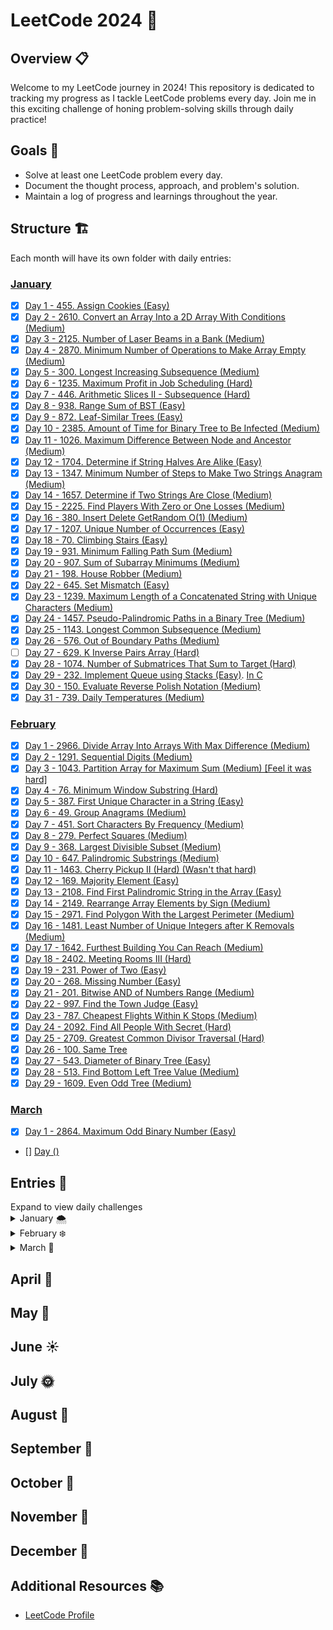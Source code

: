 # LeetCode 2024 🚀

## Overview 📋

Welcome to my LeetCode journey in 2024! This repository is dedicated to tracking my progress as I tackle LeetCode problems every day. Join me in this exciting challenge of honing problem-solving skills through daily practice!

## Goals 🎯

- Solve at least one LeetCode problem every day.
- Document the thought process, approach, and problem's solution.
- Maintain a log of progress and learnings throughout the year.

## Structure 🏗️

Each month will have its own folder with daily entries:

### [January](./01-january)

- [x] [Day 1 - 455. Assign Cookies (Easy)](./01-january/01-455-AssignCookies.js)
- [x] [Day 2 - 2610. Convert an Array Into a 2D Array With Conditions (Medium)](./01-january/02-2610-ConvertAnArrayIntoA2DArrayWithConditions.js)
- [x] [Day 3 - 2125. Number of Laser Beams in a Bank (Medium)](./01-january/03-2125-NumberOfLaserBeamsInABank.js)
- [x] [Day 4 - 2870. Minimum Number of Operations to Make Array Empty (Medium)](./01-january/04-2870-MinimumNumberOfOperationsToMakeArrayEmpty.js)
- [x] [Day 5 - 300. Longest Increasing Subsequence (Medium)](./01-january/05-300-LongestIncreasingSubsequence.js)
- [x] [Day 6 - 1235. Maximum Profit in Job Scheduling (Hard)](./01-january/06-1235-MaximumProfitInJobScheduling.js)
- [x] [Day 7 - 446. Arithmetic Slices II - Subsequence (Hard)](./01-january/07-446-ArithmeticSlicesII-Subsequence.js)
- [x] [Day 8 - 938. Range Sum of BST (Easy)](./01-january/08-938-RangeSumOfBST)
- [x] [Day 9 - 872. Leaf-Similar Trees (Easy)](./01-january/09-872-Leaf-SimilarTrees.js)
- [x] [Day 10 - 2385. Amount of Time for Binary Tree to Be Infected (Medium)](./01-january/10-2385-AmountOfTimeForBinaryTreeToBeInfected.js)
- [x] [Day 11 - 1026. Maximum Difference Between Node and Ancestor (Medium)](./01-january/11-1026-MaximumDifferenceBetweenNodeAndAncestor.js)
- [x] [Day 12 - 1704. Determine if String Halves Are Alike (Easy) ](./01-january/12-1704-DetermineIfStringHalvesAreAlike.js)
- [x] [Day 13 - 1347. Minimum Number of Steps to Make Two Strings Anagram (Medium)](./01-january/13-1347-MinimumNumberofStepstoMakeTwoStringsAnagram.js)
- [x] [Day 14 - 1657. Determine if Two Strings Are Close (Medium)](./01-january/14-1657-DetermineifTwoStringsAreClose.js)
- [x] [Day 15 - 2225. Find Players With Zero or One Losses (Medium)](./01-january/15-2225-FindPlayersWithZeroorOneLosses.js)
- [x] [Day 16 - 380. Insert Delete GetRandom O(1) (Medium)](<./01-january/16-380-InsertDeleteGetRandomO(1).js>)
- [x] [Day 17 - 1207. Unique Number of Occurrences (Easy)](./01-january/17-1207-UniqueNumberofOccurrences.js)
- [x] [Day 18 - 70. Climbing Stairs (Easy)](./01-january/18-70-ClimbingStairs.js)
- [x] [Day 19 - 931. Minimum Falling Path Sum (Medium)](./01-january/19-931-MinimumFallingPathSum.js)
- [x] [Day 20 - 907. Sum of Subarray Minimums (Medium)](./01-january/20-907-SumofSubarrayMinimums.js)
- [x] [Day 21 - 198. House Robber (Medium)](./01-january/21-198-HouseRobber.js)
- [x] [Day 22 - 645. Set Mismatch (Easy)](./01-january/22-645-SetMismatch.js)
- [x] [Day 23 - 1239. Maximum Length of a Concatenated String with Unique Characters (Medium)](./01-january/23-1239-MaximumLengthofaConcatenatedStringwithUniqueCharacters.js)
- [x] [Day 24 - 1457. Pseudo-Palindromic Paths in a Binary Tree (Medium)](./01-january/24-1457-Pseudo-PalindromicPathsinaBinaryTree.js)
- [x] [Day 25 - 1143. Longest Common Subsequence (Medium)](./01-january/25-1143-LongestCommonSubsequence.js)
- [x] [Day 26 - 576. Out of Boundary Paths (Medium)](./01-january/26-576-OutofBoundaryPaths.js)
- [ ] [Day 27 - 629. K Inverse Pairs Array (Hard)](./01-january/27-629-KInversePairsArray.py)
- [x] [Day 28 - 1074. Number of Submatrices That Sum to Target (Hard)](./01-january/28-1074-NumberofSubmatricesThatSumtoTarget.js)
- [x] [Day 29 - 232. Implement Queue using Stacks (Easy)](./01-january/29-232-ImplementQueueusingStacks.js). [In C](./01-january/29-232-ImplementQueueusingStacks.c)
- [x] [Day 30 - 150. Evaluate Reverse Polish Notation (Medium)](./01-january/30-150-EvaluateReversePolishNotation.js)
- [x] [Day 31 - 739. Daily Temperatures (Medium)](./01-january/31-739-DailyTemperatures.js)

### [February](./02-february)

- [x] [Day 1 - 2966. Divide Array Into Arrays With Max Difference (Medium)](./02-february/01-2966-DivideArrayIntoArraysWithMaxDifference.js)
- [x] [Day 2 - 1291. Sequential Digits (Medium)](./02-february/02-1291-SequentialDigits.js)
- [x] [Day 3 - 1043. Partition Array for Maximum Sum (Medium) [Feel it was hard]](./02-february/03-1043-PartitionArrayforMaximumSum.js)
- [x] [Day 4 - 76. Minimum Window Substring (Hard)](./02-february/04-76-MinimumWindowSubstring.js)
- [x] [Day 5 - 387. First Unique Character in a String (Easy) ](./02-february/05-387-FirstUniqueCharacterinaString.js)
- [x] [Day 6 - 49. Group Anagrams (Medium)](./02-february/06-49-GroupAnagrams.js)
- [x] [Day 7 - 451. Sort Characters By Frequency (Medium)](./02-february/07-451-SortCharactersByFrequency.js)
- [x] [Day 8 - 279. Perfect Squares (Medium)](./02-february/08-279-PerfectSquares.js)
- [x] [Day 9 - 368. Largest Divisible Subset (Medium)](./02-february/09-368-LargestDivisibleSubset.js)
- [x] [Day 10 - 647. Palindromic Substrings (Medium)](./02-february/10-647-PalindromicSubstrings.js)
- [x] [Day 11 - 1463. Cherry Pickup II (Hard) (Wasn't that hard)](./02-february/11-1463-CherryPickupII.ts)
- [x] [Day 12 - 169. Majority Element (Easy)](./02-february/12-169-MajorityElement.js)
- [x] [Day 13 - 2108. Find First Palindromic String in the Array (Easy)](./02-february/13-2108-FindFirstPalindromicStringintheArray.js)
- [x] [Day 14 - 2149. Rearrange Array Elements by Sign (Medium)](./02-february/14-2149-RearrangeArrayElementsbySign.js)
- [x] [Day 15 - 2971. Find Polygon With the Largest Perimeter (Medium)](./02-february/15-2971.FindPolygonWiththeLargestPerimeter.js)
- [x] [Day 16 - 1481. Least Number of Unique Integers after K Removals (Medium)](./02-february/16-1481-LeastNumberofUniqueIntegersafterKRemovals.js)
- [x] [Day 17 - 1642. Furthest Building You Can Reach (Medium)](./02-february/17-1642-FurthestBuildingYouCanReach.js)
- [x] [Day 18 - 2402. Meeting Rooms III (Hard)](./02-february/18-2402-MeetingRoomsIII.js)
- [x] [Day 19 - 231. Power of Two (Easy)](./02-february/19-231-PowerofTwo.js)
- [x] [Day 20 - 268. Missing Number (Easy)](./02-february/)
- [x] [Day 21 - 201. Bitwise AND of Numbers Range (Medium)](./02-february/21-201-BitwiseANDofNumbersRange.js)
- [x] [Day 22 - 997. Find the Town Judge (Easy)](./02-february/22-997-FindtheTownJudge.js)
- [x] [Day 23 - 787. Cheapest Flights Within K Stops (Medium)](./02-february/23-787-CheapestFlightsWithinKStops.js)
- [x] [Day 24 - 2092. Find All People With Secret (Hard)](./02-february/24-2092-FindAllPeopleWithSecret.js)
- [x] [Day 25 - 2709. Greatest Common Divisor Traversal (Hard)](./02-february/25-2709-GreatestCommonDivisorTraversal.py)
- [x] [Day 26 - 100. Same Tree](./02-february/26-100-SameTree.js)
- [x] [Day 27 - 543. Diameter of Binary Tree (Easy)](./02-february/27-543-DiameterofBinaryTree.js)
- [x] [Day 28 - 513. Find Bottom Left Tree Value (Medium)](./02-february/)
- [x] [Day 29 - 1609. Even Odd Tree (Medium)](./02-february/29-1609-EvenOddTree.js)

### [March](./03-march)

- [x] [Day 1 - 2864. Maximum Odd Binary Number (Easy)](./03-march/01-2864-MaximumOddBinaryNumber.js)
- [] [Day ()](./03-march/)

## Entries 📅

<summary>Expand to view daily challenges</summary>
<details>
<summary>January 🌨️</summary>
<h2>January 🌨️</h2>

#### Day 1: 455. Assign Cookies

- [link](https://leetcode.com/problems/assign-cookies/)

#### Day 2: 2610. Convert an Array Into a 2D Array With Conditions

- [link](https://leetcode.com/problems/convert-an-array-into-a-2d-array-with-conditions/)

#### Day 3: 2125. Number of Laser Beams in a Bank

- [link](https://leetcode.com/problems/number-of-laser-beams-in-a-bank/)

#### Day 4: 2870. Minimum Number of Operations to Make Array Empty

- [link](https://leetcode.com/problems/minimum-number-of-operations-to-make-array-empty/)

#### Day 5: 300. Longest Increasing Subsequence

- [link](https://leetcode.com/problems/longest-increasing-subsequence/)

#### Day 6: 1235. Maximum Profit in Job Scheduling

- [link](https://leetcode.com/problems/maximum-profit-in-job-scheduling/)

- Thoughts and approach

#### Day 7: 446. Arithmetic Slices II - Subsequence

- [link](https://leetcode.com/problems/arithmetic-slices-ii-subsequence/)

- Thoughts and approach

#### Day 8: 938. Range Sum of BST

- [link](https://leetcode.com/problems/range-sum-of-bst/)

#### Day 9: 872. Leaf-Similar Trees

- [link](https://leetcode.com/problems/leaf-similar-trees/)

#### Day 10: 2385. Amount of Time for Binary Tree to Be Infected

- [link](https://leetcode.com/problems/amount-of-time-for-binary-tree-to-be-infected/description/)
- Thoughts and approach
  The hardest problem I face so far, mainly because I have never seen the concept of BFS. I needed to see the solution but I study the concept, read a blog and a youtube video explaining it.

#### Day 11: 1026. Maximum Difference Between Node and Ancestor

- [link](https://leetcode.com/problems/maximum-difference-between-node-and-ancestor/description/)

#### Day 12: 1704. Determine if String Halves Are Alike

- [link](https://leetcode.com/problems/determine-if-string-halves-are-alike/description/)

#### Day 13: 1347. Minimum Number of Steps to Make Two Strings Anagram

- [link](https://leetcode.com/problems/minimum-number-of-steps-to-make-two-strings-anagram/description/)

#### Day 14: 1657. Determine if Two Strings Are Close

- [link](https://leetcode.com/problems/determine-if-two-strings-are-close/description/)

#### Day 15: 2225. Find Players With Zero or One Losses

- [link](https://leetcode.com/problems/find-players-with-zero-or-one-losses/)

#### Day 16: 380. Insert Delete GetRandom O(1)

- [link](https://leetcode.com/problems/insert-delete-getrandom-o1/description/)
- Thoughts and approach
  This problem was new in the way it was presented. I needed to see a solution to understand how to solve it. Then I applied a solution of my own.

#### Day 17: 1207. Unique Number of Occurrences

- [link](https://leetcode.com/problems/unique-number-of-occurrences/description/)

#### Day 18: 70. Climbing Stairs

- [link](https://leetcode.com/problems/climbing-stairs/description/)

#### Day 19: 931. Minimum Falling Path Sum

- [link](https://leetcode.com/problems/minimum-falling-path-sum/description/)

#### Day 20: 907. Sum of Subarray Minimums

- [link](https://leetcode.com/problems/sum-of-subarray-minimums/description/)

#### Day 21: 198. House Robber

- [link](https://leetcode.com/problems/house-robber/description/)

#### Day 22: 645. Set Mismatch

- [link](https://leetcode.com/problems/set-mismatch/description/)

#### Day 23: 1239. Maximum Length of a Concatenated String with Unique Characters

- [link](https://leetcode.com/problems/maximum-length-of-a-concatenated-string-with-unique-characters/description/)

#### Day 24: 1457. Pseudo-Palindromic Paths in a Binary Tree

- [link](https://leetcode.com/problems/pseudo-palindromic-paths-in-a-binary-tree/description/)

#### Day 25: 1143. Longest Common Subsequence

- [link](https://leetcode.com/problems/longest-common-subsequence/description/)

#### Day 26: 576. Out of Boundary Paths

- [link](https://leetcode.com/problems/out-of-boundary-paths/description/)

#### Day 27: 629. K Inverse Pairs Array

- [link](https://leetcode.com/problems/k-inverse-pairs-array/description/)
- Thoughts and approach
  I couldn't figure it out, so I need a tutorial. Still don't get it completed

#### Day 28: 1074. Number of Submatrices That Sum to Target

- [link](https://leetcode.com/problems/number-of-submatrices-that-sum-to-target/description/)

#### Day 29: 232. Implement Queue using Stacks

- [link](https://leetcode.com/problems/implement-queue-using-stacks/description/)

#### Day 30: 150. Evaluate Reverse Polish Notation

- [link](https://leetcode.com/problems/evaluate-reverse-polish-notation/description/)

#### Day 31: 739. Daily Temperatures

- [link](https://leetcode.com/problems/daily-temperatures/description/)

</details>

<details>
<summary>February ❄️</summary>
<h2>February ❄️</h2>

#### Day 1: 2966. Divide Array Into Arrays With Max Difference

- [link](https://leetcode.com/problems/divide-array-into-arrays-with-max-difference/)

#### Day 2: 1291. Sequential Digits

- [link](https://leetcode.com/problems/sequential-digits/description/)

#### Day 3: 1043. Partition Array for Maximum Sum

- [link](https://leetcode.com/problems/partition-array-for-maximum-sum/description/)

#### Day 4: 76. Minimum Window Substring

- [link](https://leetcode.com/problems/minimum-window-substring/description/)

#### Day 5: 387. First Unique Character in a String

- [link](https://leetcode.com/problems/first-unique-character-in-a-string/)

#### Day 6: 49. Group Anagrams

- [link](https://leetcode.com/problems/group-anagrams/description/)

#### Day 7: 451. Sort Characters By Frequency

- [link](https://leetcode.com/problems/sort-characters-by-frequency/description/)

#### Day 8: 279. Perfect Squares

- [link](https://leetcode.com/problems/perfect-squares/description/)

#### Day 9: 368. Largest Divisible Subset

- [link](https://leetcode.com/problems/largest-divisible-subset/description/)

#### Day 10: 647. Palindromic Substrings

- [link](https://leetcode.com/problems/palindromic-substrings/description/)

#### Day 11: 1463. Cherry Pickup II

- [link](https://leetcode.com/problems/cherry-pickup-ii/description/)

#### Day 12: 169. Majority Element

- [link](https://leetcode.com/problems/majority-element/description/)
- Thoughts and aproach
  I learnt about the boyer moore algorithm. Initially I could solve it with a hash map, but then understand the logic of the algorithm to solve it in O(1) space

#### Day 13: 2108. Find First Palindromic String in the Array

- [link](https://leetcode.com/problems/find-first-palindromic-string-in-the-array/description/)

#### Day 14: 2149. Rearrange Array Elements by Sign

- [link](https://leetcode.com/problems/rearrange-array-elements-by-sign/description/)

#### Day 15: 2971. Find Polygon With the Largest Perimeter

- [link](https://leetcode.com/problems/find-polygon-with-the-largest-perimeter/description/)

#### Day 16: 1481. Least Number of Unique Integers after K Removals

- [link](https://leetcode.com/problems/least-number-of-unique-integers-after-k-removals/description/)

#### Day 17: 1642. Furthest Building You Can Reach

- [link](https://leetcode.com/problems/furthest-building-you-can-reach/description/)

#### Day 18: 2402. Meeting Rooms III

- [link](https://leetcode.com/problems/meeting-rooms-iii/description/)

#### Day 19: 231. Power of Two

- [link](https://leetcode.com/problems/power-of-two/description/)

#### Day 20: 268. Missing Number

- [link](https://leetcode.com/problems/missing-number/description/)

#### Day 21: 201. Bitwise AND of Numbers Range

- [link](https://leetcode.com/problems/bitwise-and-of-numbers-range/description/)

#### Day 22: 997. Find the Town Judge

- [link](https://leetcode.com/problems/find-the-town-judge/description/)

#### Day 23: 787. Cheapest Flights Within K Stops

- [link](https://leetcode.com/problems/cheapest-flights-within-k-stops/description/)

#### Day 24: 2092. Find All People With Secret

- [link](https://leetcode.com/problems/find-all-people-with-secret/description/)

#### Day 25: 2709. Greatest Common Divisor Traversal

- [link](https://leetcode.com/problems/greatest-common-divisor-traversal/description/)

#### Day 26: 100. Same Tree

- [link](https://leetcode.com/problems/same-tree/description/)

#### Day 27: 543. Diameter of Binary Tree

- [link](https://leetcode.com/problems/diameter-of-binary-tree/description/)

#### Day 28: 513. Find Bottom Left Tree Value

- [link](https://leetcode.com/problems/find-bottom-left-tree-value/description/)

#### Day 29: 1609. Even Odd Tree

- [link](https://leetcode.com/problems/even-odd-tree/description/)

</details>

<details>
<summary>March 🌷</summary>
<h2> March 🌷 </h2>

#### Day 2864. Maximum Odd Binary Number

- [link](https://leetcode.com/problems/maximum-odd-binary-number/)

</details>

<h2> April 🌼 </h2>

<h2> May 🌸 </h2>

<h2> June ☀️ </h2>

<h2> July 🌞 </h2>

<h2> August 🌻 </h2>

<h2> September 🍂 </h2>

<h2> October 🍁 </h2>

<h2> November 🍃 </h2>

<h2> December 🎄 </h2>

## Additional Resources 📚

- [LeetCode Profile](https://leetcode.com/ValentinTapiaTorti/)
